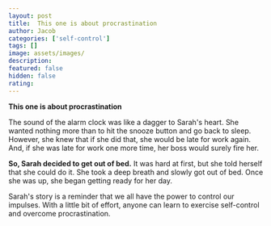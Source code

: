 ```yaml
---
layout: post
title:  This one is about procrastination
author: Jacob
categories: ['self-control']
tags: []
image: assets/images/
description: 
featured: false
hidden: false
rating: 
---
```


**This one is about procrastination**

The sound of the alarm clock was like a dagger to Sarah's heart. She wanted nothing more than to hit the snooze button and go back to sleep. However, she knew that if she did that, she would be late for work again. And, if she was late for work one more time, her boss would surely fire her.

**So, Sarah decided to get out of bed.** It was hard at first, but she told herself that she could do it. She took a deep breath and slowly got out of bed. Once she was up, she began getting ready for her day.

Sarah's story is a reminder that we all have the power to control our impulses. With a little bit of effort, anyone can learn to exercise self-control and overcome procrastination.
